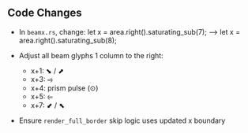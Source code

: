 ## Code Changes

- In `beamx.rs`, change:
  let x = area.right().saturating_sub(7);
  ⟶
  let x = area.right().saturating_sub(8);

- Adjust all beam glyphs 1 column to the right:
  - x+1: ⬊ / ⬈
  - x+3: ⥤
  - x+4: prism pulse (⊙)
  - x+5: ⥢
  - x+7: ⬋ / ⬉

- Ensure `render_full_border` skip logic uses updated x boundary
